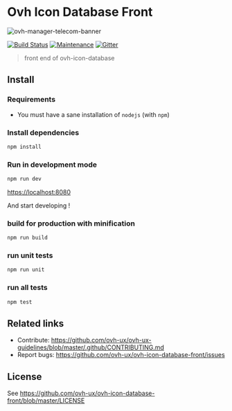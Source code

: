 # Ovh Icon Database Front

![ovh-manager-telecom-banner](https://user-images.githubusercontent.com/3379410/27423240-3f944bc4-5731-11e7-87bb-3ff603aff8a7.png)

[![Build Status](https://travis-ci.org/ovh-ux/ovh-icon-database-front.svg?branch=master)](https://travis-ci.org/ovh-ux/ovh-icon-database-front)
[![Maintenance](https://img.shields.io/maintenance/yes/2018.svg)]()
[![Gitter](https://img.shields.io/gitter/room/nwjs/nw.js.svg)](https://gitter.im/ovh/ux)

> front end of ovh-icon-database

## Install

### Requirements

* You must have a sane installation of ``nodejs`` (with ``npm``)

### Install dependencies
``` bash
npm install
```
### Run in development mode
``` bash
npm run dev
```
[https://localhost:8080](https://localhost:8080)

And start developing !

### build for production with minification
``` bash
npm run build
```

### run unit tests
``` bash
npm run unit
```

### run all tests
``` bash
npm test
```

## Related links

 * Contribute: https://github.com/ovh-ux/ovh-ux-guidelines/blob/master/.github/CONTRIBUTING.md
 * Report bugs: https://github.com/ovh-ux/ovh-icon-database-front/issues

## License

See https://github.com/ovh-ux/ovh-icon-database-front/blob/master/LICENSE
